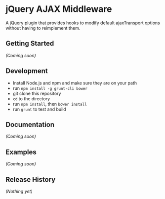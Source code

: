 # jQuery AJAX Middleware

A jQuery plugin that provides hooks to modify default ajaxTransport options
without having to reimplement them.

## Getting Started
_(Coming soon)_

## Development

* Install Node.js and npm and make sure they are on your path
* run `npm install -g grunt-cli bower`
* git clone this repository
* `cd` to the directory
* run `npm install`, then `bower install`
* run `grunt` to test and build

## Documentation
_(Coming soon)_

## Examples
_(Coming soon)_

## Release History
_(Nothing yet)_
